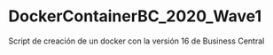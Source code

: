 # DockerContainerBC_2020_Wave1
Script de creación de un docker con la versión 16 de Business Central
